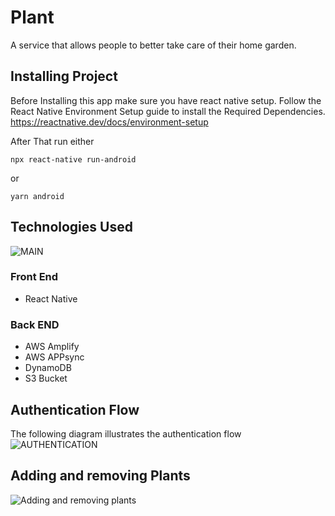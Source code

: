 # Plant
A service that allows people to better take care of their home garden.
## Installing Project
Before Installing this app make sure you have react native setup. Follow the React Native Environment Setup guide to install the Required Dependencies.
https://reactnative.dev/docs/environment-setup

After That run either
```
npx react-native run-android
```
or
```
yarn android
```

## Technologies Used
![MAIN](https://user-images.githubusercontent.com/40543508/132407153-f8190bdf-c62c-42e1-a173-029374a15f8f.png)
### Front End
- React Native
### Back END
- AWS Amplify
- AWS APPsync
- DynamoDB
- S3 Bucket

## Authentication Flow
The following diagram illustrates the authentication flow
![AUTHENTICATION](https://user-images.githubusercontent.com/40543508/132407125-4c3c6015-a577-49f4-adf0-ddb9727f59fd.png)
## Adding and removing Plants
![Adding and removing plants](https://user-images.githubusercontent.com/40543508/132406063-cb5e0475-03cb-40e7-99e7-ab4e25f69341.png)

